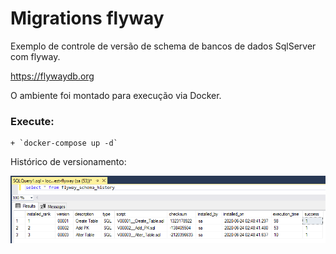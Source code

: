 # Migrations flyway
Exemplo de controle de versão de schema de bancos de dados SqlServer com flyway.

https://flywaydb.org

O ambiente foi montado para execução via Docker.
### Execute:
    + `docker-compose up -d`

Histórico de versionamento:

![](https://github.com/souzagustavo/migrations-flyway/blob/master/docs/select_history.png)
